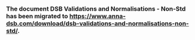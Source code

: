 ### The document DSB Validations and Normalisations - Non-Std has been migrated to https://www.anna-dsb.com/download/dsb-validations-and-normalisations-non-std/.
